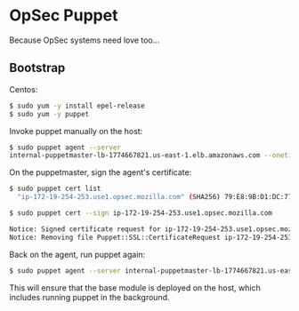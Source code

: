 OpSec Puppet
============

Because OpSec systems need love too...

Bootstrap
---------

Centos:
```bash
$ sudo yum -y install epel-release
$ sudo yum -y puppet
```

Invoke puppet manually on the host:
```bash
$ sudo puppet agent --server
internal-puppetmaster-lb-1774667821.us-east-1.elb.amazonaws.com --onetime --no-daemonize --verbose
```

On the puppetmaster, sign the agent's certificate:
```bash
$ sudo puppet cert list
  "ip-172-19-254-253.use1.opsec.mozilla.com" (SHA256) 79:E8:9B:D1:DC:77:B4:9D:05:4F:A3:0A:78:D3:24:5A:05:12:5A:26:1F:2A:E7:D6:47:7F:53:59:3F:CF:C0:92

$ sudo puppet cert --sign ip-172-19-254-253.use1.opsec.mozilla.com

Notice: Signed certificate request for ip-172-19-254-253.use1.opsec.mozilla.com
Notice: Removing file Puppet::SSL::CertificateRequest ip-172-19-254-253.use1.opsec.mozilla.com at '/var/lib/puppet/ssl/ca/requests/ip-172-19-254-253.use1.opsec.mozilla.com.pem'
```

Back on the agent, run puppet again:
```bash
$ sudo puppet agent --server internal-puppetmaster-lb-1774667821.us-east-1.elb.amazonaws.com --onetime --no-daemonize --verbose
```

This will ensure that the base module is deployed on the host, which includes
running puppet in the background.
